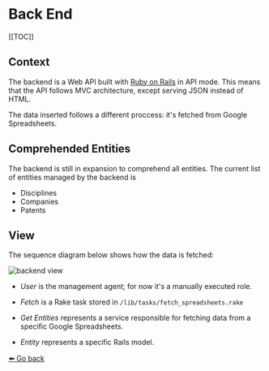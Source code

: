 # Back End

[[TOC]]

## Context

The backend is a Web API built with [Ruby on Rails][rails] in API mode. This means that the API follows MVC architecture, except serving JSON instead of HTML.

The data inserted follows a different proccess: it's fetched from Google Spreadsheets.

## Comprehended Entities

The backend is still in expansion to comprehend all entities. The current list of entities managed by the backend is
- Disciplines
- Companies
- Patents

## View

The sequence diagram below shows how the data is fetched:

<img :src="$withBase('/views/backend.svg')" alt="backend view">

- _User_ is the management agent; for now it's a manually executed role.

- _Fetch_ is a Rake task stored in `/lib/tasks/fetch_spreadsheets.rake`

- _Get Entities_ represents a service responsible for fetching data from a specific Google Spreadsheets.

- _Entity_ represents a specific Rails model.

[:arrow_left: Go back](/)

[rails]: https://rubyonrails.org/
